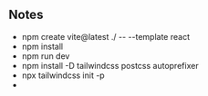 ## Notes
- npm create vite@latest ./ -- --template react
- npm install 
- npm run dev 
- npm install -D tailwindcss postcss autoprefixer
- npx tailwindcss init -p
- 